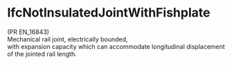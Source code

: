 IfcNotInsulatedJointWithFishplate
=================================
(PR EN_16843)  
Mechanical rail joint, electrically bounded,  
with expansion capacity which can accommodate longitudinal displacement of the
jointed rail length.



